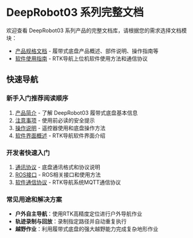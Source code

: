 # DeepRobot03 系列完整文档

欢迎查看 DeepRobot03 系列产品的完整文档库，请根据您的需求选择文档模块：

- [产品规格文档](./specifications/) - 履带式底盘产品概述、部件说明、操作指南等
- [软件使用指南](./software-guide/) - RTK导航上位机软件使用方法和通信协议

## 快速导航

### 新手入门推荐阅读顺序
1. [产品简介](./specifications/introduction.md) - 了解 DeepRobot03 履带式底盘基本信息
2. [注意事项](./specifications/notice.md) - 使用前必读的安全提示
3. [操作说明](./specifications/operation.md) - 遥控器使用和底盘操作方法
4. [软件界面概述](./software-guide/overview.md) - RTK导航软件界面介绍

### 开发者快速入门  
1. [通讯协议](./specifications/protocol.md) - 底盘通讯格式和协议说明
2. [ROS接口](./specifications/ros.md) - ROS相关接口和使用方法
3. [软件通信协议](./software-guide/protocol.md) - RTK导航系统MQTT通信协议

### 常见用途和解决方案
- **户外自主导航**：使用RTK高精度定位进行户外导航作业
- **轨迹录制与回放**：录制指定路径并自动重复执行
- **越野作业**：利用履带式底盘的强大越野能力完成复杂地形作业
